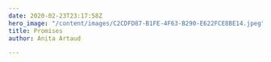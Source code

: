 ```yaml
---
date: 2020-02-23T23:17:58Z
hero_image: "/content/images/C2CDFD87-B1FE-4F63-B290-E622FCE8BE14.jpeg"
title: Promises
author: Anita Artaud

---
```


